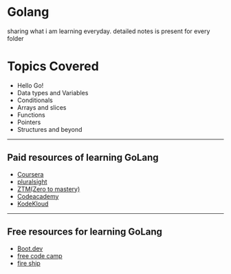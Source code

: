 # Golang
sharing what i am learning everyday. detailed notes is present for every folder

# Topics Covered
* Hello Go! 
* Data types and Variables
* Conditionals
* Arrays and slices
* Functions
* Pointers
* Structures and beyond
____________________________________________________________________________

## Paid resources of learning GoLang
* [Coursera](https://www.coursera.org/specializations/google-golang?)
* [pluralsight](https://www.pluralsight.com/courses/go-fundamentals?)
* [ZTM(Zero to mastery)](https://zerotomastery.io/courses/learn-golang/)
* [Codeacademy](https://www.codecademy.com/learn/learn-go?)
* [KodeKloud](https://kodekloud.com/courses/golang/)
_____________________________________________________________________________
## Free resources for learning GoLang
* [Boot.dev](https://boot.dev/learn/learn-golang)
* [free code camp](https://www.youtube.com/watch?v=YS4e4q9oBaU)
* [fire ship](https://fireship.io/lessons/learn-go-in-100-lines/)
